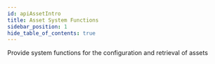```yaml
---
id: apiAssetIntro
title: Asset System Functions
sidebar_position: 1
hide_table_of_contents: true 
---
```


Provide system functions for the configuration and retrieval of assets